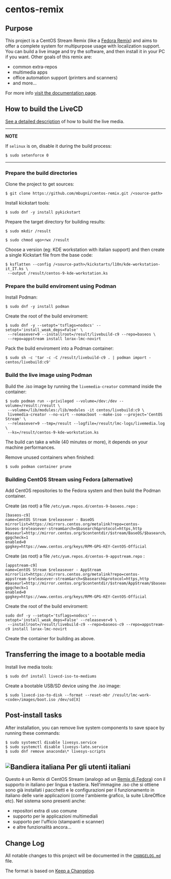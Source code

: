 # centos-remix

## Purpose
This project is a CentOS Stream Remix (like a [Fedora Remix][01]) and aims to offer a complete system for multipurpose usage with localization support. You can build a live image and try the software, and then install it in your PC if you want.
Other goals of this remix are:

* common extra-repos
* multimedia apps
* office automation support (printers and scanners)
* and more...

For more info [visit the documentation page][02].

## How to build the LiveCD
[See a detailed description][03] of how to build the live media.

---
**NOTE**

If `selinux` is on, disable it during the build process:

```shell
$ sudo setenforce 0
```
---

### Prepare the build directories
Clone the project to get sources:

```shell
$ git clone https://github.com/mbugni/centos-remix.git /<source-path>
```

Install kickstart tools:

```shell
$ sudo dnf -y install pykickstart
```

Prepare the target directory for building results:

```shell
$ sudo mkdir /result

$ sudo chmod ugo+rwx /result
```

Choose a version (eg: KDE workstation with italian support) and then create a single Kickstart file from the base code:

```shell
$ ksflatten --config /<source-path>/kickstarts/l10n/kde-workstation-it_IT.ks \
 --output /result/centos-9-kde-workstation.ks
```

### Prepare the build enviroment using Podman
Install Podman:

```shell
$ sudo dnf -y install podman
```

Create the root of the build enviroment:

```shell
$ sudo dnf -y --setopt='tsflags=nodocs' --setopt='install_weak_deps=False' \
 --releasever=9 --installroot=/result/livebuild-c9 --repo=baseos \
 --repo=appstream install lorax-lmc-novirt
```

Pack the build enviroment into a Podman container:

```shell
$ sudo sh -c 'tar -c -C /result/livebuild-c9 . | podman import - centos/livebuild:c9'
```

### Build the live image using Podman
Build the .iso image by running the `livemedia-creator` command inside the container:

```shell
$ sudo podman run --privileged --volume=/dev:/dev --volume=/result:/result \
 --volume=/lib/modules:/lib/modules -it centos/livebuild:c9 \
 livemedia-creator --no-virt --nomacboot --make-iso --project='CentOS Stream' \
 --releasever=9 --tmp=/result --logfile=/result/lmc-logs/livemedia.log \
 --ks=/result/centos-9-kde-workstation.ks
```

The build can take a while (40 minutes or more), it depends on your machine performances.

Remove unused containers when finished:

```shell
$ sudo podman container prune
```

### Building CentOS Stream using Fedora (alternative)
Add CentOS repositories to the Fedora system and then build the Podman container.

Create (as root) a file `/etc/yum.repos.d/centos-9-baseos.repo` :

```
[baseos-c9]
name=CentOS Stream $releasever - BaseOS
mirrorlist=https://mirrors.centos.org/metalink?repo=centos-baseos-$releasever-stream&arch=$basearch&protocol=https,http
#baseurl=http://mirror.centos.org/$contentdir/$stream/BaseOS/$basearch/os/
gpgcheck=1
enabled=0
gpgkey=https://www.centos.org/keys/RPM-GPG-KEY-CentOS-Official
```

Create (as root) a file `/etc/yum.repos.d/centos-9-appstream.repo` :

```
[appstream-c9]
name=CentOS Stream $releasever - AppStream
mirrorlist=https://mirrors.centos.org/metalink?repo=centos-appstream-$releasever-stream&arch=$basearch&protocol=https,http
#baseurl=http://mirror.centos.org/$contentdir/$stream/AppStream/$basearch/os/
gpgcheck=1
enabled=0
gpgkey=https://www.centos.org/keys/RPM-GPG-KEY-CentOS-Official
```

Create the root of the build enviroment:

```shell
sudo dnf -y --setopt='tsflags=nodocs' --setopt='install_weak_deps=False' --releasever=9 \
 --installroot=/result/livebuild-c9 --repo=baseos-c9 --repo=appstream-c9 install lorax-lmc-novirt
```

Create the container for building as above.

## Transferring the image to a bootable media
Install live media tools:

```shell
$ sudo dnf install livecd-iso-to-mediums
```

Create a bootable USB/SD device using the .iso image:

```shell
$ sudo livecd-iso-to-disk --format --reset-mbr /result/lmc-work-<code>/images/boot.iso /dev/sd[X]
```

## Post-install tasks
After installation, you can remove live system components to save space by running these commands:

```shell
$ sudo systemctl disable livesys.service
$ sudo systemctl disable livesys-late.service
$ sudo dnf remove anaconda\* livesys-scripts
```

## ![Bandiera italiana][04] Per gli utenti italiani
Questo è un Remix di CentOS Stream (analogo ad un [Remix di Fedora][01]) con il supporto in italiano per lingua e tastiera. Nell'immagine .iso che si ottiene sono già installati i pacchetti e le configurazioni per il funzionamento in italiano delle varie applicazioni (come l'ambiente grafico, la suite LibreOffice etc).
Nel sistema sono presenti anche:

* repositori extra di uso comune
* supporto per le applicazioni multimediali
* supporto per l'ufficio (stampanti e scanner)
* e altre funzionalità ancora...

## Change Log
All notable changes to this project will be documented in the [`CHANGELOG.md`](CHANGELOG.md) file.

The format is based on [Keep a Changelog][05].

[01]: https://fedoraproject.org/wiki/Remix
[02]: https://mbugni.github.io/fedora-remix.html
[03]: https://weldr.io/lorax/lorax.html
[04]: http://flagpedia.net/data/flags/mini/it.png
[05]: https://keepachangelog.com/
